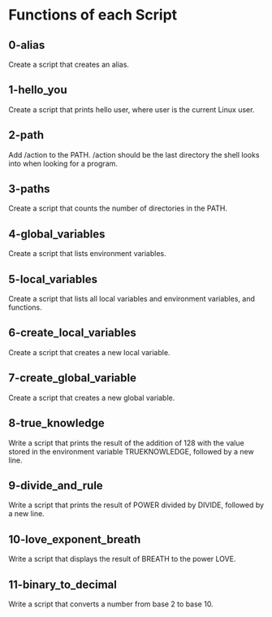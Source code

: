 # Functions of each Script

## 0-alias
Create a script that creates an alias.

## 1-hello_you
Create a script that prints hello user, where user is the current Linux user.

## 2-path
Add /action to the PATH. /action should be the last directory the shell looks into when looking for a program.

## 3-paths
Create a script that counts the number of directories in the PATH.

## 4-global_variables
Create a script that lists environment variables.

## 5-local_variables
Create a script that lists all local variables and environment variables, and functions.

## 6-create_local_variables
Create a script that creates a new local variable.

## 7-create_global_variable
Create a script that creates a new global variable.

## 8-true_knowledge
Write a script that prints the result of the addition of 128 with the value stored in the environment variable TRUEKNOWLEDGE, followed by a new line.

## 9-divide_and_rule
Write a script that prints the result of POWER divided by DIVIDE, followed by a new line.

## 10-love_exponent_breath
Write a script that displays the result of BREATH to the power LOVE.

## 11-binary_to_decimal
Write a script that converts a number from base 2 to base 10.
